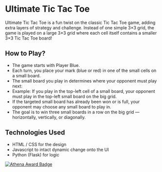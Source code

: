 # Ultimate Tic Tac Toe
Ultimate Tic Tac Toe is a fun twist on the classic Tic Tac Toe game, adding extra layers of strategy and challenge. Instead of one simple 3×3 grid, the game is played on a large 3×3 grid where each cell itself contains a smaller 3×3 Tic Tac Toe board!

## How to Play?
- The game starts with Player Blue.
- Each turn, you place your mark (blue or red) in one of the small cells on a small board.
- The small board you play in determines where your opponent must play next:
- Example: If you play in the top-left cell of a small board, your opponent must play in the top-left small board on the big grid.
- If the targeted small board has already been won or is full, your opponent may choose any small board to play in.
- The goal is to win three small boards in a row on the big grid — horizontally, vertically, or diagonally.

 ## Technologies Used
- HTML / CSS for the design
- Javascript to intact dynamic change onto the UI
- Python (Flask) for logic



[![Athena Award Badge](https://img.shields.io/endpoint?url=https%3A%2F%2Faward.athena.hackclub.com%2Fapi%2Fbadge)](https://award.athena.hackclub.com)
